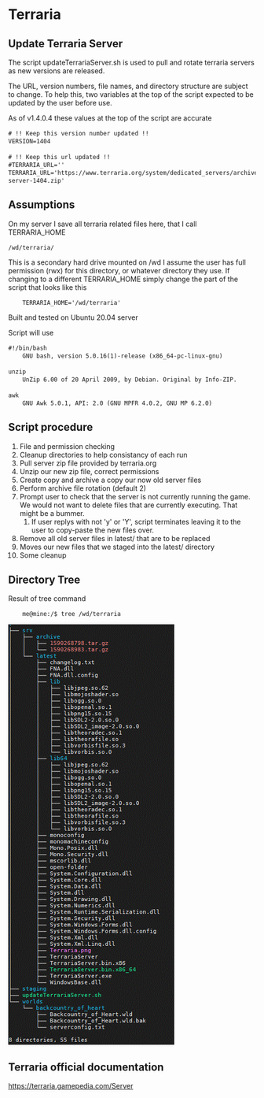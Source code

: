# Terraria

## Update Terraria Server
The script updateTerrariaServer.sh is used to pull and rotate terraria servers as new versions are released.

The URL, version numbers, file names, and directory structure are subject to change.
To help this, two variables at the top of the script expected to be updated by the user before use.

As of v1.4.0.4 these values at the top of the script are accurate
    
    # !! Keep this version number updated !!
    VERSION=1404
    
    # !! Keep this url updated !!
    #TERRARIA_URL=''
    TERRARIA_URL='https://www.terraria.org/system/dedicated_servers/archives/000/000/038/original/terraria-server-1404.zip'

## Assumptions
On my server I save all terraria related files here, that I call TERRARIA_HOME
    
    /wd/terraria/

This is a secondary hard drive mounted on /wd 
I assume the user has full permission (rwx) for this directory, or whatever directory they use.
If changing to a different TERRARIA_HOME simply change the part of the script that looks like this

        TERRARIA_HOME='/wd/terraria'

Built and tested on Ubuntu 20.04 server

Script will use 

    #!/bin/bash
        GNU bash, version 5.0.16(1)-release (x86_64-pc-linux-gnu)
        
    unzip
        UnZip 6.00 of 20 April 2009, by Debian. Original by Info-ZIP.
    
    awk
        GNU Awk 5.0.1, API: 2.0 (GNU MPFR 4.0.2, GNU MP 6.2.0)
        
## Script procedure
1. File and permission checking
1. Cleanup directories to help consistancy of each run
1. Pull server zip file provided by terraria.org
1. Unzip our new zip file, correct permissions
1. Create copy and archive a copy our now old server files
1. Perform archive file rotation (default 2)
1. Prompt user to check that the server is not currently running the game. We would not want to delete files that are currently executing. That might be a bummer.
    1. If user replys with not 'y' or 'Y', script terminates leaving it to the user to copy-paste the new files over.
 1. Remove all old server files in latest/ that are to be replaced
 1. Moves our new files that we staged into the latest/ directory
 1. Some cleanup
 
## Directory Tree
Result of tree command
        
        me@mine:/$ tree /wd/terraria
        
![directory tree](terraria_server_tree.GIF)

## Terraria official documentation
https://terraria.gamepedia.com/Server
